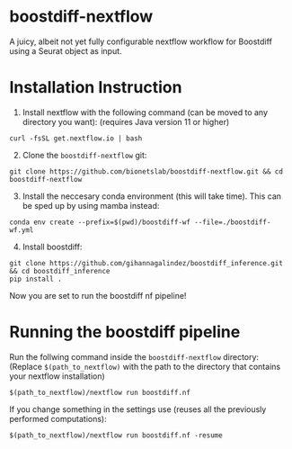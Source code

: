 # boostdiff-nextflow
A juicy, albeit not yet fully configurable nextflow workflow for Boostdiff using a Seurat object as input.

# Installation Instruction 
1) Install nextflow with the following command (can be moved to any directory you want): (requires Java version 11 or higher)   
```
curl -fsSL get.nextflow.io | bash
```  
2) Clone the `boostdiff-nextflow` git:
```
git clone https://github.com/bionetslab/boostdiff-nextflow.git && cd boostdiff-nextflow
```
3) Install the neccesary conda environment (this will take time). This can be sped up by using mamba instead:  
```
conda env create --prefix=$(pwd)/boostdiff-wf --file=./boostdiff-wf.yml
``` 
4) Install boostdiff:
```
git clone https://github.com/gihannagalindez/boostdiff_inference.git  && cd boostdiff_inference
pip install .
```
Now you are set to run the boostdiff nf pipeline!

# Running the boostdiff pipeline
Run the follwing command inside the `boostdiff-nextflow` directory: (Replace `$(path_to_nextflow)` with the path to the directory that contains your nextflow installation)
```
$(path_to_nextflow)/nextflow run boostdiff.nf
```

If you change something in the settings use (reuses all the previously performed computations):
```
$(path_to_nextflow)/nextflow run boostdiff.nf -resume
```